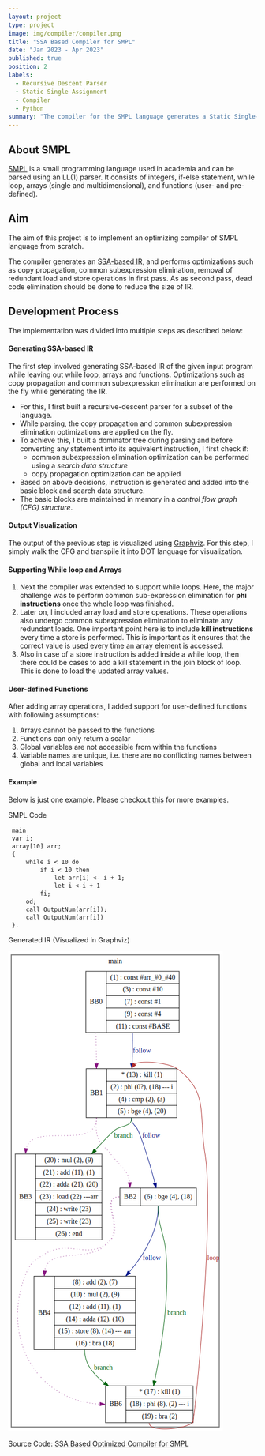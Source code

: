 ```yaml
---
layout: project
type: project
image: img/compiler/compiler.png
title: "SSA Based Compiler for SMPL"
date: "Jan 2023 - Apr 2023"
published: true
position: 2
labels:
  - Recursive Descent Parser
  - Static Single Assignment
  - Compiler
  - Python
summary: "The compiler for the SMPL language generates a Static Single-Assignment (SSA) intermediate representation. It incorporates several optimizations, including copy propagation, common subexpression elimination, removal of redundant load and store operations, and dead code elimination. These optimizations enhance the efficiency and performance of the compiled code."
---
```


## About SMPL

[SMPL](https://github.com/pallavi-garg/smpl-opt-compiler/blob/master/grammars/smpl_grammar.txt) is a small programming language used in academia and can be parsed using an LL(1) parser. It consists of integers, if-else statement, while loop, arrays (single and multidimensional), and functions (user- and pre-defined).

## Aim

The aim of this project is to implement an optimizing compiler of SMPL language from scratch.

The compiler generates an [SSA-based IR](https://en.wikipedia.org/wiki/Static_single-assignment_form), and performs optimizations such as copy propagation, common subexpression elimination, removal of redundant load and store operations in first pass. As as second pass, dead code elimination should be done to reduce the size of IR.

## Development Process

The implementation was divided into multiple steps as described below:

#### Generating SSA-based IR
The first step involved generating SSA-based IR of the given input program while leaving out while loop, arrays and functions. Optimizations such as copy propagation and common subexpression elimination are performed on the fly while generating the IR.

 - For this, I first built a recursive-descent parser for a subset of the language.
 - While parsing, the copy propagation and common subexpression elimination optimizations are applied on the fly. 
 - To achieve this, I built a dominator tree during parsing and before converting any statement into its equivalent instruction, I first check if:
    - common subexpression elimination optimization can be performed using a *search data structure*
    - copy propagation optimization can be applied
  - Based on above decisions, instruction is generated and added into the basic block and search data structure.
  - The basic blocks are maintained in memory in a *control flow graph (CFG) structure*.

#### Output Visualization
The output of the previous step is visualized using [Graphviz](http://www.webgraphviz.com/). For this step, I simply walk the CFG and transpile it into DOT language for visualization.

#### Supporting While loop and Arrays

1. Next the compiler was extended to support while loops. Here, the major challenge was to perform common sub-expression elimination for **phi instructions** once the whole loop was finished.
2. Later on, I included array load and store operations. These operations also undergo common subexpression elimination to eliminate any redundant loads. One important point here is to include **kill instructions** every time a store is performed. This is important as it ensures that the correct value is used every time an array element is accessed.
3. Also in case of a store instruction is added inside a while loop, then there could be cases to add a kill statement in the join block of loop. This is done to load the updated array values.

#### User-defined Functions
After adding array operations, I added support for user-defined functions with following assumptions:

 1. Arrays cannot be passed to the functions
 2. Functions can only return a scalar
 3. Global variables are not accessible from within the functions
 4. Variable names are unique, i.e. there are no conflicting names between global and local variables


#### Example

Below is just one example. Please checkout [this](https://github.com/pallavi-garg/smpl-opt-compiler#some-examples) for more examples.

SMPL Code

```
 main 
 var i; 
 array[10] arr; 
 {
     while i < 10 do 
         if i < 10 then
             let arr[i] <- i + 1; 
             let i <-i + 1 
         fi;
     od; 
     call OutputNum(arr[i]);
     call OutputNum(arr[i])
 }.
```

Generated IR (Visualized in Graphviz)

 <img class="img-fluid" src="../img/compiler/arrays.png">

Source Code: <a href="https://github.com/pallavi-garg/smpl-opt-compiler">SSA Based Optimized Compiler for SMPL</a>

